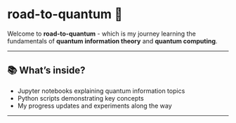 # road-to-quantum 🚀

Welcome to **road-to-quantum** - which is my journey  learning  the fundamentals of **quantum information theory** and **quantum computing**.

---


## 📚 What’s inside?
- Jupyter notebooks explaining quantum information topics
- Python scripts demonstrating key concepts
- My progress updates and experiments along the way

---


